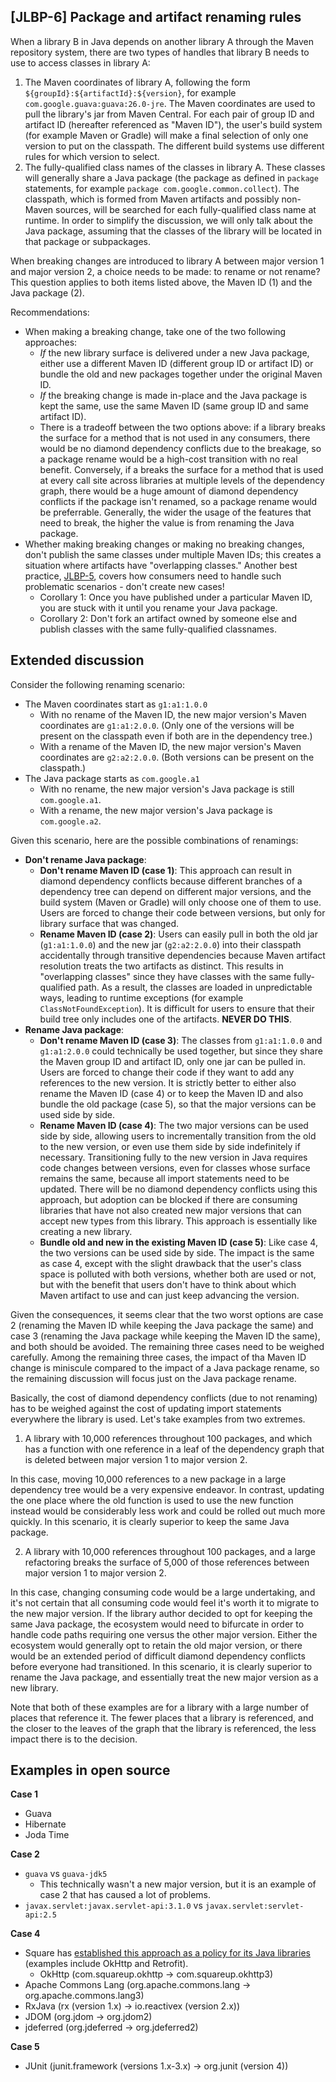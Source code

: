 [JLBP-6] Package and artifact renaming rules
--------------------------------------------

When a library B in Java depends on another library A through the Maven
repository system, there are two types of handles that library B needs to use to
access classes in library A:

1. The Maven coordinates of library A, following the form
   `${groupId}:${artifactId}:${version}`, for example
   `com.google.guava:guava:26.0-jre`. The Maven coordinates are used to pull the
   library's jar from Maven Central. For each pair of group ID and artifact ID
   (hereafter referenced as "Maven ID"), the user's build system (for example
   Maven or Gradle) will make a final selection of only one version to put on
   the classpath. The different build systems use different rules for which
   version to select.
2. The fully-qualified class names of the classes in library A. These classes
   will generally share a Java package (the package as defined in `package`
   statements, for example `package com.google.common.collect`). The classpath,
   which is formed from Maven artifacts and possibly non-Maven sources, will be
   searched for each fully-qualified class name at runtime. In order to simplify
   the discussion, we will only talk about the Java package, assuming that the
   classes of the library will be located in that package or subpackages.

When breaking changes are introduced to library A between major version 1 and
major version 2, a choice needs to be made: to rename or not rename? This
question applies to both items listed above, the Maven ID (1) and the Java
package (2).

Recommendations:

- When making a breaking change, take one of the two following approaches:
  - *If* the new library surface is delivered under a new Java package, either
    use a different Maven ID (different group ID or artifact ID) or bundle the
    old and new packages together under the original Maven ID.
  - *If* the breaking change is made in-place and the Java package is kept the
    same, use the same Maven ID (same group ID and same artifact ID).
  - There is a tradeoff between the two options above: if a library breaks the
    surface for a method that is not used in any consumers, there would be no
    diamond dependency conflicts due to the breakage, so a package rename would
    be a high-cost transition with no real benefit. Conversely, if a breaks the
    surface for a method that is used at every call site across libraries at
    multiple levels of the dependency graph, there would be a huge amount of
    diamond dependency conflicts if the package isn't renamed, so a package
    rename would be preferrable. Generally, the wider the usage of the features
    that need to break, the higher the value is from renaming the Java package.
- Whether making breaking changes or making no breaking changes, don't publish
  the same classes under multiple Maven IDs; this creates a situation where
  artifacts have "overlapping classes." Another best practice,
  [JLBP-5](JLBP-5.md), covers how consumers need to handle such problematic
  scenarios - don't create new cases!
  - Corollary 1: Once you have published under a particular Maven ID, you are
    stuck with it until you rename your Java package.
  - Corollary 2: Don't fork an artifact owned by someone else and publish
    classes with the same fully-qualified classnames.

Extended discussion
-------------------

Consider the following renaming scenario:

- The Maven coordinates start as `g1:a1:1.0.0`
  - With no rename of the Maven ID, the new major version's Maven coordinates
    are `g1:a1:2.0.0`. (Only one of the versions will be present on the
    classpath even if both are in the dependency tree.)
  - With a rename of the Maven ID, the new major version's Maven coordinates are
    `g2:a2:2.0.0`. (Both versions can be present on the classpath.)
- The Java package starts as `com.google.a1`
  - With no rename, the new major version's Java package is still
    `com.google.a1`.
  - With a rename, the new major version's Java package is `com.google.a2`.

Given this scenario, here are the possible combinations of renamings:

- **Don't rename Java package**:
  - **Don't rename Maven ID (case 1)**: This approach can result in diamond
    dependency conflicts because different branches of a dependency tree can
    depend on different major versions, and the build system (Maven or Gradle)
    will only choose one of them to use. Users are forced to change their code
    between versions, but only for library surface that was changed.
  - **Rename Maven ID (case 2)**: Users can easily pull in both the old jar
    (`g1:a1:1.0.0`) and the new jar (`g2:a2:2.0.0`) into their classpath
    accidentally through transitive dependencies because Maven artifact
    resolution treats the two artifacts as distinct.  This results in
    "overlapping classes" since they have classes with the same fully-qualified
    path. As a result, the classes are loaded in unpredictable ways, leading to
    runtime exceptions (for example `ClassNotFoundException`). It is difficult
    for users to ensure that their build tree only includes one of the
    artifacts. **NEVER DO THIS**.
- **Rename Java package**:
  - **Don't rename Maven ID (case 3)**: The classes from `g1:a1:1.0.0` and
    `g1:a1:2.0.0` could technically be used together, but since they share the
    Maven group ID and artifact ID, only one jar can be pulled in. Users are
    forced to change their code if they want to add any references to the new
    version. It is strictly better to either also rename the Maven ID (case 4)
    or to keep the Maven ID and also bundle the old package (case 5), so that
    the major versions can be used side by side.
  - **Rename Maven ID (case 4)**: The two major versions can be used side by
    side, allowing users to incrementally transition from the old to the new
    version, or even use them side by side indefinitely if
    necessary. Transitioning fully to the new version in Java requires code
    changes between versions, even for classes whose surface remains the same,
    because all import statements need to be updated. There will be no diamond
    dependency conflicts using this approach, but adoption can be blocked if
    there are consuming libraries that have not also created new major versions
    that can accept new types from this library. This approach is essentially
    like creating a new library.
  - **Bundle old and new in the existing Maven ID (case 5)**: Like case 4, the
    two versions can be used side by side. The impact is the same as case 4,
    except with the slight drawback that the user's class space is polluted with
    both versions, whether both are used or not, but with the benefit that users
    don't have to think about which Maven artifact to use and can just keep
    advancing the version.

Given the consequences, it seems clear that the two worst options are case 2
(renaming the Maven ID while keeping the Java package the same) and case 3
(renaming the Java package while keeping the Maven ID the same), and both should
be avoided. The remaining three cases need to be weighed carefully. Among the
remaining three cases, the impact of tha Maven ID change is miniscule compared
to the impact of a Java package rename, so the remaining discussion will focus
just on the Java package rename.

Basically, the cost of diamond dependency conflicts (due to not renaming) has to
be weighed against the cost of updating import statements everywhere the library
is used. Let's take examples from two extremes.

1. A library with 10,000 references throughout 100 packages, and which has a
   function with one reference in a leaf of the dependency graph that is deleted
   between major version 1 to major version 2.

In this case, moving 10,000 references to a new package in a large dependency
tree would be a very expensive endeavor. In contrast, updating the one place
where the old function is used to use the new function instead would be
considerably less work and could be rolled out much more quickly. In this
scenario, it is clearly superior to keep the same Java package.

2. A library with 10,000 references throughout 100 packages, and a large
   refactoring breaks the surface of 5,000 of those references between major
   version 1 to major version 2.

In this case, changing consuming code would be a large undertaking, and it's not
certain that all consuming code would feel it's worth it to migrate to the new
major version. If the library author decided to opt for keeping the same Java
package, the ecosystem would need to bifurcate in order to handle code paths
requiring one versus the other major version. Either the ecosystem would
generally opt to retain the old major version, or there would be an extended
period of difficult diamond dependency conflicts before everyone had
transitioned. In this scenario, it is clearly superior to rename the Java
package, and essentially treat the new major version as a new library.

Note that both of these examples are for a library with a large number of places
that reference it. The fewer places that a library is referenced, and the closer
to the leaves of the graph that the library is referenced, the less impact there
is to the decision.

Examples in open source
-----------------------

**Case 1**
- Guava
- Hibernate
- Joda Time

**Case 2**
- `guava` vs `guava-jdk5`
  - This technically wasn't a new major version, but it is an example of case 2
    that has caused a lot of problems.
- `javax.servlet:javax.servlet-api:3.1.0` vs  `javax.servlet:servlet-api:2.5`

**Case 4**
- Square has [established this approach as a policy for its Java libraries](http://jakewharton.com/java-interoperability-policy-for-major-version-updates/)
  (examples include OkHttp and Retrofit).
  - OkHttp (com.squareup.okhttp -> com.squareup.okhttp3)
- Apache Commons Lang (org.apache.commons.lang -> org.apache.commons.lang3)
- RxJava (rx (version 1.x) -> io.reactivex (version 2.x))
- JDOM (org.jdom -> org.jdom2)
- jdeferred (org.jdeferred -> org.jdeferred2)

**Case 5**
- JUnit (junit.framework (versions 1.x-3.x) -> org.junit (version 4))
